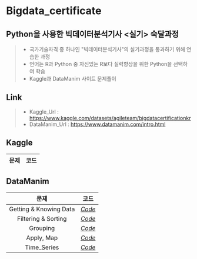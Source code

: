 # Bigdata_certificate

## Python을 사용한 빅데이터분석기사 <실기> 숙달과정

> + 국가기술자격 중 하나인 "빅데이터분석기사"의 실기과정을 통과하기 위해 연습한 과정 <br>
> + 언어는 R과 Python 중 자신있는 R보다 실력향상을 위한 Python을 선택하여 학습 <br>
> + Kaggle과 DataManim 사이트 문제풀이 <br>

## Link
> + Kaggle_Url : https://www.kaggle.com/datasets/agileteam/bigdatacertificationkr
> + DataManim_Url : https://www.datamanim.com/intro.html

## Kaggle
|문제|코드|
|:---:|:---:|



## DataManim
|문제|코드|
|:---:|:---:|
|Getting & Knowing Data|*[Code](https://github.com/Yun024/Bigdata_certificate/blob/main/DataManim/Getting%20%26%20Knowing%20Data.py)*|
|Filtering & Sorting|*[Code](https://github.com/Yun024/Bigdata_certificate/blob/main/DataManim/Filtering%20%26%20Sorting.py)*|
|Grouping|*[Code](https://github.com/Yun024/Bigdata_certificate/blob/main/DataManim/Grouping.py)*|
|Apply, Map|*[Code](https://github.com/Yun024/Bigdata_certificate/blob/main/DataManim/Apply%2C%20Map.py)*|
|Time_Series|*[Code](https://github.com/Yun024/Bigdata_certificate/blob/main/DataManim/Time_Series.py)*|

